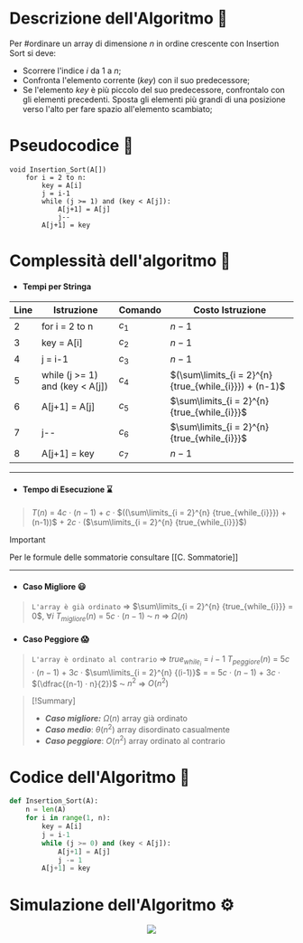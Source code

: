 # Descrizione dell'Algoritmo 📃
Per #ordinare un array di dimensione $n$ in ordine crescente con Insertion Sort si deve:
- Scorrere l'indice $i$ da $1$ a $n$;
- Confronta l'elemento corrente ($key$) con il suo predecessore;
- Se l'elemento $key$ è più piccolo del suo predecessore, confrontalo con gli elementi precedenti. Sposta gli elementi più grandi di una posizione verso l'alto per fare spazio all'elemento scambiato;
# Pseudocodice 🧬
``` Pseudocodice TI:"Insertion Sort" "FOLD"
void Insertion_Sort(A[])                   
	for i = 2 to n:
		key = A[i]
		j = i-1
		while (j >= 1) and (key < A[j]):
			A[j+1] = A[j]
			j--
		A[j+1] = key
```

# Complessità dell'algoritmo 🔬
- #### Tempi per Stringa
Line | Istruzione | Comando | Costo Istruzione
----- | ----- | ----- | -----
2 | for i = 2 to n | $c_1$ | $n-1$
3 | key = A[i] | $c_2$ | $n-1$
4 | j = i-1 | $c_3$ | $n-1$
5 | while (j >= 1) and (key < A[j]) | $c_4$ | $(\sum\limits_{i = 2}^{n} {true_{while_{i}}}) + (n-1)$
6 | A[j+1] = A[j] | $c_5$ | $\sum\limits_{i = 2}^{n} {true_{while_{i}}}$
7 | j-- | $c_6$ | $\sum\limits_{i = 2}^{n} {true_{while_{i}}}$
8 | A[j+1] = key | $c_7$ | $n-1$
 
***
- #### Tempo di Esecuzione ⌛
>$T(n)$ = $4c$ · $(n-1)$ + $c$ · $((\sum\limits_{i = 2}^{n} {true_{while_{i}}}) + (n-1))$ + $2c$ · ($\sum\limits_{i = 2}^{n} {true_{while_{i}}}$)

> [!Important]
> Per le formule delle sommatorie consultare [[C. Sommatorie]]
***
- #### Caso Migliore 😃
>`L'array è già ordinato` $\Rightarrow$ $\sum\limits_{i = 2}^{n} {true_{while_{i}}} = 0$,  $∀i$
$T_{migliore}(n)$ = $5c$ · $(n-1)$ ⁓ $n$ $\Rightarrow$ $Ω(n)$

- #### Caso Peggiore 😱
>`L'array è ordinato al contrario` $\Rightarrow$ $true_{while_{i}}$ = $i-1$
$T_{peggiore}(n)$ = $5c$ · $(n-1)$ + $3c$ · $\sum\limits_{i = 2}^{n} {(i-1)}$ =
= $5c$ · $(n-1)$ + $3c$ · $(\dfrac{(n-1) · n}{2})$ ⁓ $n^2$ $\Rightarrow$ $O(n^2)$

> [!Summary]
> - ***Caso migliore:*** $Ω(n)$
> array già ordinato
> -  ***Caso medio***: $θ(n^2)$
> array disordinato casualmente
> - ***Caso peggiore***: $O(n^2)$
> array ordinato al contrario

# Codice dell'Algoritmo 🐍

```PYTHON TI:"Insertion Sort" "FOLD"
def Insertion_Sort(A):
	n = len(A)
	for i in range(1, n):
		key = A[i]
		j = i-1
		while (j >= 0) and (key < A[j]):
			A[j+1] = A[j]
			j -= 1
		A[j+1] = key
```

# Simulazione dell'Algoritmo ⚙️
<center>
<img src="https://upload.wikimedia.org/wikipedia/commons/9/9c/Insertion-sort-example.gif">
</center>